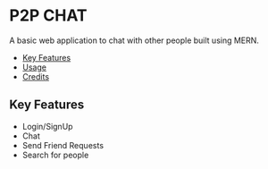 # P2P CHAT

A basic web application to chat with other people built using MERN.

- [Key Features]()
- [Usage]()
- [Credits]()

## Key Features

- Login/SignUp
- Chat
- Send Friend Requests
- Search for people
